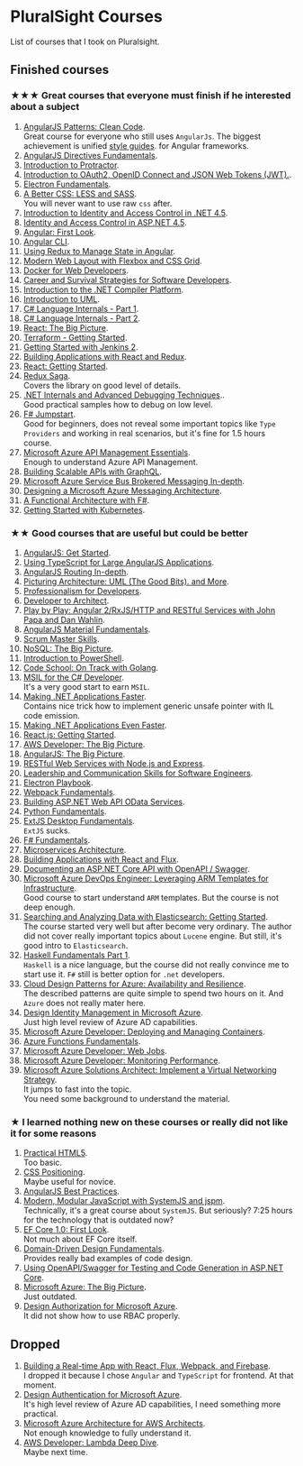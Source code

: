 # PluralSight Courses

List of courses that I took on Pluralsight.

## Finished courses

### ★★★ Great courses that everyone must finish if he interested about a subject

1. [AngularJS Patterns: Clean Code](https://app.pluralsight.com/library/courses/angularjs-patterns-clean-code/table-of-contents).\
   Great course for everyone who still uses `AngularJs`. The biggest achievement is unified [style guides](https://github.com/johnpapa/angular-styleguide). for Angular frameworks.
1. [AngularJS Directives Fundamentals](https://app.pluralsight.com/library/courses/angularjs-directive-fundamentals/table-of-contents).
1. [Introduction to Protractor](https://app.pluralsight.com/library/courses/protractor-introduction/table-of-contents).
1. [Introduction to OAuth2, OpenID Connect and JSON Web Tokens (JWT).](https://app.pluralsight.com/library/courses/oauth2-json-web-tokens-openid-connect-introduction/table-of-contents).
1. [Electron Fundamentals](https://app.pluralsight.com/library/courses/electron-fundamentals/table-of-contents).
1. [A Better CSS: LESS and SASS](https://app.pluralsight.com/library/courses/better-css/table-of-contents).\
   You will never want to use raw `css` after.
1. [Introduction to Identity and Access Control in .NET 4.5](https://app.pluralsight.com/library/courses/iac-intro/table-of-contents).
1. [Identity and Access Control in ASP.NET 4.5](https://app.pluralsight.com/library/courses/iac-aspnet/table-of-contents).
1. [Angular: First Look](https://app.pluralsight.com/library/courses/angular-2-first-look/table-of-contents).
1. [Angular CLI](https://app.pluralsight.com/library/courses/angular-cli/table-of-contents).
1. [Using Redux to Manage State in Angular](https://app.pluralsight.com/library/courses/angular-2-redux-manage-state/table-of-contents).
1. [Modern Web Layout with Flexbox and CSS Grid](https://app.pluralsight.com/library/courses/modern-web-layout-flexbox-css-grid/table-of-contents).
1. [Docker for Web Developers](https://app.pluralsight.com/library/courses/docker-web-development/table-of-contents).
1. [Career and Survival Strategies for Software Developers](https://app.pluralsight.com/library/courses/career-survival-strategies-4devs/table-of-contents).
1. [Introduction to the .NET Compiler Platform](https://app.pluralsight.com/library/courses/dotnet-compiler-platform-introduction/table-of-contents).
1. [Introduction to UML](https://app.pluralsight.com/library/courses/uml-introduction/table-of-contents).
1. [C# Language Internals - Part 1](https://app.pluralsight.com/library/courses/csharp-language-internals/table-of-contents).
1. [C# Language Internals - Part 2](https://app.pluralsight.com/library/courses/csharp-language-internals-part2/table-of-contents).
1. [React: The Big Picture](https://app.pluralsight.com/library/courses/react-big-picture/table-of-contents).
1. [Terraform - Getting Started](https://app.pluralsight.com/library/courses/terraform-getting-started/table-of-contents).
1. [Getting Started with Jenkins 2](https://app.pluralsight.com/library/courses/jenkins-2-getting-started/table-of-contentss).
1. [Building Applications with React and Redux](https://app.pluralsight.com/library/courses/react-redux-react-router-es6/table-of-contents).
1. [React: Getting Started](https://app.pluralsight.com/library/courses/react-js-getting-started/table-of-contents).
1. [Redux Saga](https://app.pluralsight.com/library/courses/redux-saga/table-of-contents).\
   Covers the library on good level of details.
1. [.NET Internals and Advanced Debugging Techniques](https://app.pluralsight.com/library/courses/dotnet-internals-adv-debug/table-of-contents)..\
   Good practical samples how to debug on low level.
1. [F# Jumpstart](https://app.pluralsight.com/library/courses/fsharp-jumpstart/table-of-contents).\
   Good for beginners, does not reveal some important topics like `Type Providers` and working in real scenarios, but it's fine for 1.5 hours course.
1. [Microsoft Azure API Management Essentials](https://app.pluralsight.com/library/courses/microsoft-azure-api-management-essentials/table-of-contents).\
   Enough to understand Azure API Management.
1. [Building Scalable APIs with GraphQL](https://app.pluralsight.com/library/courses/graphql-scalable-apis/table-of-contents).
1. [Microsoft Azure Service Bus Brokered Messaging In-depth](https://app.pluralsight.com/library/courses/microsoft-azure-service-brokered-messaging/table-of-contents).
1. [Designing a Microsoft Azure Messaging Architecture](https://app.pluralsight.com/library/courses/microsoft-azure-messaging-architecture-designing/table-of-contents).
1. [A Functional Architecture with F#](https://app.pluralsight.com/library/courses/functional-architecture-fsharp/table-of-contents).
1. [Getting Started with Kubernetes](https://app.pluralsight.com/library/courses/getting-started-kubernetes/table-of-contents).

### ★★ Good courses that are useful but could be better

1. [AngularJS: Get Started](https://app.pluralsight.com/library/courses/angularjs-get-started/table-of-contents).
1. [Using TypeScript for Large AngularJS Applications](https://app.pluralsight.com/library/courses/using-typescript-large-angularjs-apps/table-of-contents).
1. [AngularJS Routing In-depth](https://app.pluralsight.com/library/courses/angular-routing-in-depth/table-of-contents).
1. [Picturing Architecture: UML (The Good Bits). and More](https://app.pluralsight.com/library/courses/picturing-architecture-uml/table-of-contents).
1. [Professionalism for Developers](https://app.pluralsight.com/library/courses/professionalism-for-developers/table-of-contents).
1. [Developer to Architect](https://app.pluralsight.com/library/courses/developer-to-architect/table-of-contents).
1. [Play by Play: Angular 2/RxJS/HTTP and RESTful Services with John Papa and Dan Wahlin](https://app.pluralsight.com/library/courses/play-by-play-angular-2-rxjs-http-restful-services-john-papa-dan-wahlin/table-of-contents).
1. [AngularJS Material Fundamentals](https://app.pluralsight.com/library/courses/angular-material-fundamentals/table-of-contents).
1. [Scrum Master Skills](https://app.pluralsight.com/library/courses/scrum-master-skills/table-of-contents).
1. [NoSQL: The Big Picture](https://app.pluralsight.com/library/courses/nosql-big-pic/table-of-contents).
1. [Introduction to PowerShell](https://app.pluralsight.com/library/courses/powershell-intro/table-of-contents).
1. [Code School: On Track with Golang](https://app.pluralsight.com/library/courses/code-school-on-track-with-golang/table-of-contents).
1. [MSIL for the C# Developer](https://app.pluralsight.com/library/courses/msil-csharp-developer/table-of-contents).\
   It's a very good start to earn `MSIL`.
1. [Making .NET Applications Faster](https://app.pluralsight.com/library/courses/making-dotnet-applications-faster/table-of-contents).\
   Contains nice trick how to implement generic unsafe pointer with IL code emission.
1. [Making .NET Applications Even Faster](https://app.pluralsight.com/library/courses/making-dotnet-applications-even-faster/).
1. [React.js: Getting Started](https://app.pluralsight.com/library/courses/react-js-getting-started/).
1. [AWS Developer: The Big Picture](https://app.pluralsight.com/library/courses/aws-developer-big-picture/).
1. [AngularJS: The Big Picture](https://app.pluralsight.com/library/courses/angular-big-picture/table-of-contents).
1. [RESTful Web Services with Node.js and Express](https://app.pluralsight.com/library/courses/node-js-express-rest-web-services/table-of-contents).
1. [Leadership and Communication Skills for Software Engineers](https://app.pluralsight.com/library/courses/leadership-communication-software-engineers/table-of-contents).
1. [Electron Playbook](https://app.pluralsight.com/library/courses/electron-playbook/table-of-contents).
1. [Webpack Fundamentals](https://app.pluralsight.com/library/courses/webpack-fundamentals/table-of-contents).
1. [Building ASP.NET Web API OData Services](https://app.pluralsight.com/library/courses/aspnetwebapi-odata/table-of-contents).
1. [Python Fundamentals](https://app.pluralsight.com/library/courses/python-fundamentals/table-of-contents).
1. [ExtJS Desktop Fundamentals](https://app.pluralsight.com/library/courses/extjs-desktop-fundamentals/table-of-contents).\
   `ExtJS` sucks.
1. [F# Fundamentals](https://app.pluralsight.com/library/courses/fsharp-fundamentals/table-of-contents).
1. [Microservices Architecture](https://app.pluralsight.com/library/courses/microservices-architecture/table-of-contents).
1. [Building Applications with React and Flux](https://app.pluralsight.com/library/courses/react-flux-building-applications/table-of-contents).
1. [Documenting an ASP.NET Core API with OpenAPI / Swagger](https://app.pluralsight.com/library/courses/aspdotnet-core-api-openapi-swagger/table-of-contents).
1. [Microsoft Azure DevOps Engineer: Leveraging ARM Templates for Infrastructure](https://app.pluralsight.com/library/courses/microsoft-azure-arm-templates-infrastructure-devops/table-of-contents).\
   Good course to start understand `ARM` templates. But the course is not deep enough.
1. [Searching and Analyzing Data with Elasticsearch: Getting Started](https://app.pluralsight.com/library/courses/elasticsearch-analyzing-data/table-of-contents).\
   The course started very well but after become very ordinary. The author did not cover really important topics about `Lucene` engine. But still, it's good intro to `Elasticsearch`.
1. [Haskell Fundamentals Part 1](https://app.pluralsight.com/library/courses/haskell-fundamentals-part1/table-of-contents).\
   `Haskell` is a nice language, but the course did not really convince me to start use it. `F#` still is better option for `.net` developers.
1. [Cloud Design Patterns for Azure: Availability and Resilience](https://app.pluralsight.com/library/courses/azure-design-patterns-availability-resilience/table-of-contents).\
   The described patterns are quite simple to spend two hours on it. And `Azure` does not really mater here.
1. [Design Identity Management in Microsoft Azure](https://app.pluralsight.com/library/courses/microsoft-azure-identity-management-design/table-of-contents).\
   Just high level review of Azure AD capabilities.
1. [Microsoft Azure Developer: Deploying and Managing Containers](https://app.pluralsight.com/library/courses/microsoft-azure-containers-deploying-managing/table-of-contents).
1. [Azure Functions Fundamentals](https://app.pluralsight.com/library/courses/azure-functions-fundamentals/table-of-contents).
1. [Microsoft Azure Developer: Web Jobs](https://app.pluralsight.com/library/courses/microsoft-azure-web-jobs/table-of-contents).
1. [Microsoft Azure Developer: Monitoring Performance](https://app.pluralsight.com/library/courses/microsoft-azure-performance-monitoring/table-of-contents).
1. [Microsoft Azure Solutions Architect: Implement a Virtual Networking Strategy](https://app.pluralsight.com/library/courses/microsoft-azure-solutions-architect-implement-virtual-networking-strategy/table-of-contents).\
   It jumps to fast into the topic.\
   You need some background to understand the material.

### ★ I learned nothing new on these courses or really did not like it for some reasons

1. [Practical HTML5](https://app.pluralsight.com/library/courses/practical-html5/table-of-contents).\
   Too basic.
1. [CSS Positioning](https://app.pluralsight.com/library/courses/css-positioning-1834/table-of-contents).\
   Maybe useful for novice.
1. [AngularJS Best Practices](https://app.pluralsight.com/library/courses/angular-best-practices/table-of-contents).
1. [Modern, Modular JavaScript with SystemJS and jspm](https://app.pluralsight.com/library/courses/javascript-systemjs-jspm/table-of-contents).\
   Technically, it's a great course about `SystemJS`. But seriously? 7:25 hours for the technology that is outdated now?
1. [EF Core 1.0: First Look](https://app.pluralsight.com/library/courses/play-by-play-ef-core-1-0-first-look-julie-lerman/table-of-contents).\
   Not much about EF Core itself.
1. [Domain-Driven Design Fundamentals](https://app.pluralsight.com/library/courses/domain-driven-design-fundamentals/table-of-contents).\
   Provides really bad examples of code design.
1. [Using OpenAPI/Swagger for Testing and Code Generation in ASP.NET Core](https://app.pluralsight.com/library/courses/asp-dot-net-openapi-swagger-testing-code-generation/table-of-contents).
1. [Microsoft Azure: The Big Picture](https://app.pluralsight.com/library/courses/microsoft-azure-big-picture/).\
   Just outdated.
1. [Design Authorization for Microsoft Azure](https://app.pluralsight.com/library/courses/microsoft-azure-authorization-design/table-of-contents).\
   It did not show how to use RBAC properly.

## Dropped

1. [Building a Real-time App with React, Flux, Webpack, and Firebase](https://app.pluralsight.com/library/courses/build-isomorphic-app-react-flux-webpack-firebase/table-of-contents).\
   I dropped it because I chose `Angular` and `TypeScript` for frontend. At that moment.
1. [Design Authentication for Microsoft Azure](https://app.pluralsight.com/library/courses/microsoft-azure-authentication-design/table-of-contents).\
   It's high level review of Azure AD capabilities, I need something more practical.
1. [Microsoft Azure Architecture for AWS Architects](https://app.pluralsight.com/library/courses/microsoft-azure-architecture-aws-architects-update/table-of-contents).\
   Not enough knowledge to fully understand it.
1. [AWS Developer: Lambda Deep Dive](https://app.pluralsight.com/library/courses/aws-developer-lambda-deep-dive/table-of-contents).\
   Maybe next time.
